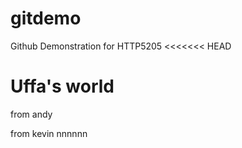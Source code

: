 # gitdemo
Github Demonstration for HTTP5205 
<<<<<<< HEAD


<h1>Uffa's world</h1>


from andy

from kevin
nnnnnn